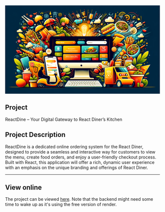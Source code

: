 ![Alt text](image.png)

## Project

ReactDine – Your Digital Gateway to React Diner’s Kitchen

## Project Description

ReactDine is a dedicated online ordering system for the React Diner, designed to provide a seamless and interactive way for customers to view the menu, create food orders, and enjoy a user-friendly checkout process. Built with React, this application will offer a rich, dynamic user experience with an emphasis on the unique branding and offerings of React Diner.

----

## View online

The project can be viewed [here](https://react-diner-front-jukkor.onrender.com/). Note that the backend might need some time to wake up as it's using the free version of render.
